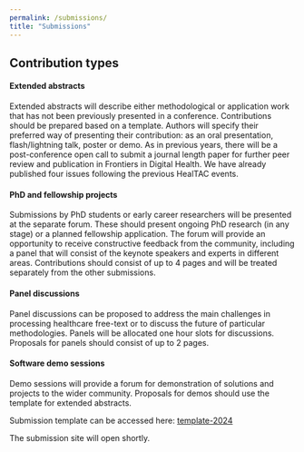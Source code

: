 ```yaml
---
permalink: /submissions/
title: "Submissions"
---
```


<html>
<body>

<h2>Contribution types</h2>
<h4>Extended abstracts</h4>
Extended abstracts will describe either methodological or application work that has not been previously presented in a conference. Contributions should be prepared based on a template. Authors will specify their preferred way of presenting their contribution: as an oral presentation, flash/lightning talk, poster or demo. As in previous years, there will be a post-conference open call to submit a journal length paper for further peer review and publication in Frontiers in Digital Health.  We have already published four issues following the previous HealTAC events.

<h4>PhD and fellowship projects</h4>
Submissions by PhD students or early career researchers will be presented at the separate forum. These should present ongoing PhD research (in any stage) or a planned fellowship application. The forum will provide an opportunity to receive constructive feedback from the community, including a panel that will consist of the keynote speakers and experts in different areas. Contributions should consist of up to 4 pages and will be treated separately from the other submissions.

<h4>Panel discussions</h4>
Panel discussions can be proposed to address the main challenges in processing healthcare free-text or to discuss the future of particular methodologies. Panels will be allocated one hour slots for discussions. Proposals for panels should consist of up to 2 pages.

<h4>Software demo sessions</h4>
Demo sessions will provide a forum for demonstration of solutions and projects to the wider community. Proposals for demos should use the template for extended abstracts.
                                                                                                                                                                                                                                                                                                                                        
<p> </p>
Submission template can be accessed here: <a href="https://github.com/healtac2024/healtac2024.github.io/blob/main/_data/template-2024.docx" download>template-2024</a>

<p> </p>
<!--spinner color-->
<!--default spinner-->
<div class="spinner"></div>

<!--spinner color-->
<div class="spinner red"></div>

<!--spinner thickness-->
<div class="spinner bw-6"></div>

<!--spinner size-->
<div class="spinner w-l3 h-l3"></div>

<div class="spinner red"></div> The submission site will open shortly.
</body>
</html>


